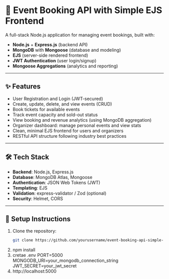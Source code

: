# 📅 Event Booking API with Simple EJS Frontend

A full-stack Node.js application for managing event bookings, built with:

- **Node.js** + **Express.js** (backend API)
- **MongoDB** with **Mongoose** (database and modeling)
- **EJS** (server-side rendered frontend)
- **JWT Authentication** (user login/signup)
- **Mongoose Aggregations** (analytics and reporting)

---

## ✨ Features

- User Registration and Login (JWT-secured)
- Create, update, delete, and view events (CRUD)
- Book tickets for available events
- Track event capacity and sold-out status
- View booking and revenue analytics (using MongoDB aggregation)
- Organizer dashboard: manage personal events and view stats
- Clean, minimal EJS frontend for users and organizers
- RESTful API structure following industry best practices

---

## 🛠️ Tech Stack

- **Backend**: Node.js, Express.js
- **Database**: MongoDB Atlas, Mongoose
- **Authentication**: JSON Web Tokens (JWT)
- **Templating**: EJS
- **Validation**: express-validator / Zod (optional)
- **Security**: Helmet, CORS

---



## 🚀 Setup Instructions

1. Clone the repository:
   ```bash
   git clone https://github.com/yourusername/event-booking-api-simple-ejs-frontend.git

2. npm install
3. cretae .env
   PORT=5000
   MONGODB_URI=your_mongodb_connection_string
   JWT_SECRET=your_jwt_secret
4. http://localhost:5000



